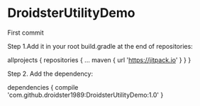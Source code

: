 # DroidsterUtilityDemo
First commit

Step 1.Add it in your root build.gradle at the end of repositories:

allprojects {
		repositories {
			...
			maven { url 'https://jitpack.io' }
		}
	}
  
  Step 2. Add the dependency:
  
  dependencies {
	        compile 'com.github.droidster1989:DroidsterUtilityDemo:1.0'
	}
